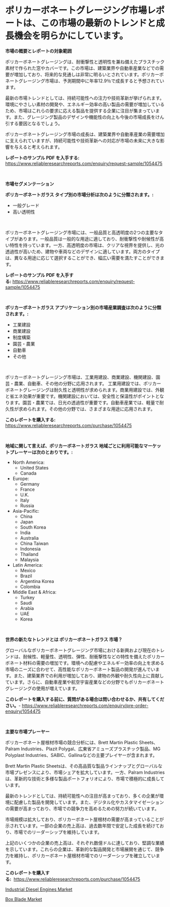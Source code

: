 <p><h1>ポリカーボネートグレージング市場レポートは、この市場の最新のトレンドと成長機会を明らかにしています。</h1></p><p><strong>市場の概要とレポートの対象範囲</strong></p>
<p><p>ポリカーボネートグレージングは、耐衝撃性と透明性を兼ね備えたプラスチック素材で作られた窓やカバーです。この市場は、建築業界や自動車産業などでの需要が増加しており、将来的な見通しは非常に明るいとされています。ポリカーボネートグレージング市場は、予測期間中に年率12.9％で成長すると予想されています。</p><p>最新の市場トレンドとしては、持続可能性への注力や技術革新が挙げられます。環境にやさしい素材の開発や、エネルギー効率の高い製品の需要が増加しているため、市場はこれらの要求に応える製品を提供する企業に注目が集まっています。また、グレージング製品のデザインや機能性の向上も今後の市場成長をけん引する要因となるでしょう。</p><p>ポリカーボネートグレージング市場の成長は、建築業界や自動車産業の需要増加に支えられていますが、持続可能性や技術革新への対応が市場の未来に大きな影響を与えると考えられます。</p></p>
<p><strong>レポートのサンプル PDF を入手する:</strong> <a href="https://www.reliableresearchreports.com/enquiry/request-sample/1054475">https://www.reliableresearchreports.com/enquiry/request-sample/1054475</a></p>
<p>&nbsp;</p>
<p><strong>市場セグメンテーション</strong></p>
<p><strong>ポリカーボネートガラス タイプ別の市場分析は次のように分類されます。:</strong></p>
<p><ul><li>一般グレード</li><li>高い透明性</li></ul></p>
<p>&nbsp;</p>
<p><p>ポリカーボネートグレージング市場には、一般品質と高透明度の2つの主要なタイプがあります。一般品質は一般的な用途に適しており、耐衝撃性や耐候性が高い特性を持っています。一方、高透明度の市場は、クリアな視界を提供し、光の透過性が高いため、建物や車両などのデザインに適しています。両方のタイプは、異なる用途に応じて選択することができ、幅広い需要を満たすことができます。</p></p>
<p><strong>レポートのサンプル PDF を入手する:</strong>&nbsp;<a href="https://www.reliableresearchreports.com/enquiry/request-sample/1054475">https://www.reliableresearchreports.com/enquiry/request-sample/1054475</a></p>
<p>&nbsp;</p>
<p><strong> ポリカーボネートガラス アプリケーション別の市場産業調査は次のように分類されます。:</strong></p>
<p><ul><li>工業建設</li><li>商業建設</li><li>制度構築</li><li>園芸・農業</li><li>自動車</li><li>その他</li></ul></p>
<p>&nbsp;</p>
<p><p>ポリカーボネートグレージング市場は、工業用建設、商業建設、機関建設、園芸・農業、自動車、その他の分野に応用されます。 工業用建設では、ポリカーボネートグレージングは耐久性と透明性が求められます。商業用建設では、外観と省エネ効果が重要です。機関建設においては、安全性と保温性がポイントとなります。園芸・農業では、日光の透過性が重要です。自動車産業では、軽量で耐久性が求められます。その他の分野では、さまざまな用途に応用されます。</p></p>
<p><strong>このレポートを購入する:</strong>&nbsp; <a href="https://www.reliableresearchreports.com/purchase/1054475">https://www.reliableresearchreports.com/purchase/1054475</a></p>
<p>&nbsp;</p>
<p><strong>地域に関して言えば、ポリカーボネートガラス 地域ごとに利用可能なマーケットプレーヤーは次のとおりです。:</strong></p>
<p><ul>
    <li>
        North America:
        <ul>
            <li>United States</li>
            <li>Canada</li>
        </ul>
    </li>
    <li>
        Europe:
        <ul>
            <li>Germany</li>
            <li>France</li>
            <li>U.K.</li>
            <li>Italy</li>
            <li>Russia</li>
        </ul>
    </li>
    <li>
        Asia-Pacific:
        <ul>
            <li>China</li>
            <li>Japan</li>
            <li>South Korea</li>
            <li>India</li>
            <li>Australia</li>
            <li>China Taiwan</li>
            <li>Indonesia</li>
            <li>Thailand</li>
            <li>Malaysia</li>
        </ul>
    </li>
    <li>
        Latin America:
        <ul>
            <li>Mexico</li>
            <li>Brazil</li>
            <li>Argentina Korea</li>
            <li>Colombia</li>
        </ul>
    </li>
    <li>
        Middle East & Africa:
        <ul>
            <li>Turkey</li>
            <li>Saudi</li>
            <li>Arabia</li>
            <li>UAE</li>
            <li>Korea</li>
        </ul>
    </li>
    </ul></p>
<p>&nbsp;</p>
<p><strong>世界の新たなトレンドとは ポリカーボネートガラス 市場？</strong></p>
<p><p>グローバルなポリカーボネートグレージング市場における新興および現在のトレンドは、耐候性、軽量性、透明性、弾性、耐衝撃性などの特性を備えたポリカーボネート材料の需要の増加です。環境への配慮やエネルギー効率の向上を求める市場のニーズに合わせて、高性能なポリカーボネート製品の開発が進んでいます。また、建築業界での利用が増加しており、建物の外観や耐久性向上に貢献しています。さらに、自動車産業や航空宇宙産業などの分野でもポリカーボネートグレージングの使用が増えています。</p></p>
<p><strong>このレポートを購入する前に、質問がある場合は問い合わせるか、共有してください。</strong>- <a href="https://www.reliableresearchreports.com/enquiry/pre-order-enquiry/1054475">https://www.reliableresearchreports.com/enquiry/pre-order-enquiry/1054475</a></p>
<p>&nbsp;</p>
<p><strong>主要な市場プレーヤー</strong></p>
<p><p>ポリカーボネート屋根材市場の競合分析には、Brett Martin Plastic Sheets、Palram Industries、Plazit Polygal、広東省アミューズプラスチック製品、MG Polyplast Industries、SABIC、Gallinaなどの主要プレイヤーが含まれます。</p><p>Brett Martin Plastic Sheetsは、その高品質な製品ラインナップとグローバルな市場プレゼンスにより、市場シェアを拡大しています。一方、Palram Industriesは、革新的な技術と多様な製品ポートフォリオにより、市場で積極的に成長しています。</p><p>最新のトレンドとしては、持続可能性への注目が高まっており、多くの企業が環境に配慮した製品を開発しています。また、デジタル化やカスタマイゼーションの需要が高まっており、市場での競争力を高めるための努力が続いています。</p><p>市場規模は拡大しており、ポリカーボネート屋根材の需要が高まっていることが示されています。一部の企業の売上高は、過去数年間で安定した成長を続けており、市場でのリーダーシップを維持しています。</p><p>上記のいくつかの企業の売上高は、それぞれ数億ドルに達しており、堅調な業績を示しています。これらの企業は、革新的な製品開発と市場展開を通じて、競争力を維持し、ポリカーボネート屋根材市場でのリーダーシップを確立しています。</p></p>
<p><strong>このレポートを購入する:</strong>&nbsp;&nbsp;<a href="https://www.reliableresearchreports.com/purchase/1054475">https://www.reliableresearchreports.com/purchase/1054475</a></p>
<p><p><a href="https://gratis-rainforest-2ca.notion.site/Industrial-Diesel-Engines-Market-Size-Market-Share-and-Global-Market-Analysis-Report-2024-2031-65ac3c5f0f624a42ad93483a753c539e">Industrial Diesel Engines Market</a></p><p><a href="https://metal-farmhouse-e95.notion.site/Box-Blade-Market-Insights-Market-Players-and-Forecast-Till-2031-53bb200109a849e489f8c6c8c15c674d">Box Blade Market</a></p></p>